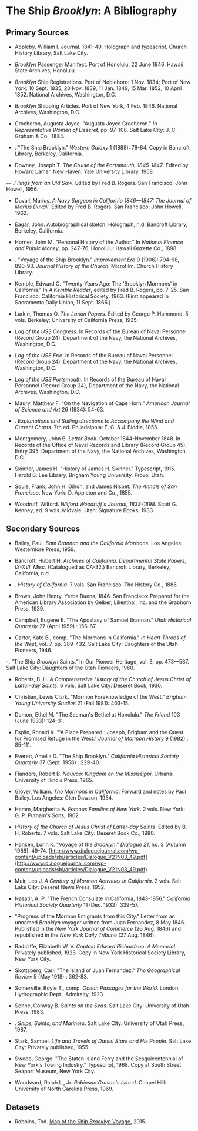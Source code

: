 # The Ship _Brooklyn_: A Bibliography

## Primary Sources

- Appleby, William I. Journal. 1841-49. Holograph and typescript, Church History Library, Salt Lake City.

- _Brooklyn_ Passenger Manifest. Port of Honolulu, 22 June 1846. Hawaii State Archives, Honolulu.

- _Brooklyn_ Ship Registrations. Port of Nobleboro: 1 Nov. 1834; Port of New York: 10 Sept. 1835, 20 Nov. 1839, 11 Jan. 1849, 15 Mar. 1852, 10 April 1852. National Archives, Washington, D.C.

- _Brooklyn_ Shipping Articles. Port of New York, 4 Feb. 1846. National Archives, Washington, D.C.

- Crocheron, Augusta Joyce. "Augusta Joyce Crocheron." _In Representative Women of Deseret_, pp. 97-108. Salt Lake City: J. C. Graham & Co., 1884.

 - . "The Ship Brooklyn." _Western Galaxy_ 1 (1888): 78-84. Copy in Bancroft Library, Berkeley, California.

- Downey, Joseph T. _The Cruise of the Portsmouth, 1845-1847_. Edited by Howard Lamar. New Haven: Yale University Library, 1958.

 — ._Filings from an Old Saw_. Edited by Fred B. Rogers. San Francisco: John Howell, 1956.

- Duvall, Marius. _A Navy Surgeon in California 1846—1847: The Journal of Marius Duvall_. Edited by Fred B. Rogers. San Francisco: John Howell, 1962.

- Eagar, John. Autobiographical sketch. Holograph, n.d. Bancroft Library, Berkeley, California.

- Horner, John M. "Personal History of the Author." In _National Finance and Public Money_, pp. 247-76. Honolulu: Hawaii Gazette Co., 1898.

 - . "Voyage of the Ship Brooklyn." _Improvement Era_ 9 (1906): 794-98, 890-93. _Journal History of the Church_. Microfilm. Church History Library.

 - Kemble, Edward C. "Twenty Years Ago: The 'Brooklyn Mormons' in California." In _A Kemble Reader_, edited by Fred B. Rogers, pp. 7-25. San Francisco: California Historical Society, 1963. (First appeared in Sacramento Daily Union, 11 Sept. 1866.)

- Larkin, Thomas O. _The Larkin Papers_. Edited by George P. Hammond. 5 vols. Berkeley: University of California Press, 1935.

- _Log of the USS Congress_. In Records of the Bureau of Naval Personnel (Record Group 24), Department of the Navy, the National Archives, Washington, D.C.

- _Log of the USS Erie_. In Records of the Bureau of Naval Personnel (Record Group 24), Department of the Navy, the National Archives, Washington, D.C.

- _Log of the USS Portsmouth_. In Records of the Bureau of Naval Personnel (Record Group 24), Department of the Navy, the National Archives, Washington, D.C.

- Maury, Matthew F. "On the Navigation of Cape Horn." _American Journal of Science and Art_ 26 (1834): 54-63.

 - . _Explanations and Sailing directions to Accompany the Wind and Current Charts_. 7th ed. Philadelphia: E. C. & J. Biddle, 1855.

- Montgomery, John B. _Letter Book_. October 1844-November 1848. In Records of the Office of Naval Records and Library (Record Group 45), Entry 395. Department of the Navy, the National Archives, Washington, D.C.

- Skinner, James H. "History of James H. Skinner." Typescript, 1915. Harold B. Lee Library, Brigham Young University, Provo, Utah.

- Soule, Frank, John H. Gihon, and James Nisbet. _The Annals of San Francisco_. New York: D. Appleton and Co., 1855.

- Woodruff, Wilford. _Wilford Woodruff's Journal, 1833-1898_. Scott G. Kenney, ed. 9 vols. Midvale, Utah: Signature Books, 1983.


## Secondary Sources

- Bailey, Paul. _Sam Brannan and the California Mormons_. Los Angeles: Westernlore Press, 1959.

- Bancroft, Hubert H. _Archives of California. Departmental State Papers, IX-XVI. Misc._ (Catalogued as CA-32.) Bancroft Library, Berkeley, California, n.d.

 - . _History of California_. 7 vols. San Francisco: The History Co., 1886.

- Brown, John Henry. Yerba Buena, 1846. San Francisco: Prepared for the American Library Association by Gelber, Lilienthal, Inc. and the Grabhorn Press, 1939.

- Campbell, Eugene E. "The Apostasy of Samuel Brannan." _Utah Historical Quarterly_ 27 (April 1959) : 156-67.

- Carter, Kate B., comp. "The Mormons in California." _In Heart Throbs of the West_, vol. 7, pp. 389-432. Salt Lake City: Daughters of the Utah Pioneers, 1946.

 -. "The Ship _Brooklyn_ Saints." In Our Pioneer Heritage, vol. 3, pp. 473—587. Salt Lake City: Daughters of the Utah Pioneers, 1960.

- Roberts, B. H. _A Comprehensive History of the Church of Jesus Christ of Latter-day Saints_. 6 vols. Salt Lake City: Deseret Book, 1930.

- Christian, Lewis Clark. "Mormon Foreknowledge of the West." _Brigham Young University Studies_ 21 (Fall 1981): 403-15.

- Damon, Ethel M. "The Seaman's Bethel at Honolulu." _The Friend_ 103 (June 1933): 124-31.

- Esplin, Ronald K. "'A Place Prepared': Joseph, Brigham and the Quest for Promised Refuge in the West." _Journal of Mormon History_ 9 (1982) : 85-111.

- Everett, Amelia D. "The Ship Brooklyn." _California Historical Society Quarterly_ 37 (Sept. 1958) : 229-40.

- Flanders, Robert B. _Nauvoo: Kingdom on the Mississippi_. Urbana: University of Illinois Press, 1965.

- Glover, William. _The Mormons in California_. Forward and notes by Paul Bailey. Los Angeles: Glen Dawson, 1954.

- Hamm, Margherita A. _Famous Families of New York_. 2 vols. New York: G. P. Putnam's Sons, 1902.

- _History of the Church of Jesus Christ of Latter-day Saints_. Edited by B. H. Roberts. 7 vols. Salt Lake City: Deseret Book Co., 1980.

- Hansen, Lorin K. "Voyage of the _Brooklyn_." _Dialogue 21_, no. 3 (Autumn 1988): 49-74. [http://www.dialoguejournal.com/wp-content/uploads/sbi/articles/Dialogue_V21N03_49.pdf](http://www.dialoguejournal.com/wp-content/uploads/sbi/articles/Dialogue_V21N03_49.pdf)

- Muir, Leo J. _A Century of Mormon Activities in California_. 2 vols. Salt Lake City: Deseret News Press, 1952.

- Nasatir, A. P. "The French Consulate in California, 1843-1856." _California Historical Society Quarterly_ 11 (Dec. 1932): 339-57.

- "Progress of the Mormon Emigrants from this City." Letter from an unnamed _Brooklyn_ voyager written from Juan Fernandez, 8 May 1846. Published in the _New York Journal of Commerce_ (26 Aug. 1846) and republished in the _New York Daily Tribune_ (27 Aug. 1846).

- Radcliffe, Elizabeth W. V. _Captain Edward Richardson: A Memorial_. Privately published, 1923. Copy in New York Historical Society Library, New York City.

- Skottsberg, Carl. "The Island of Juan Fernandez." _The Geographical Review_ 5 (May 1918) : 362-83.

- Somerville, Boyle T., comp. _Ocean Passages for the World_. London: Hydrographic Dept., Admiralty, 1923.

- Sonne, Conway B. _Saints on the Seas_. Salt Lake City: University of Utah Press, 1983.
 
 - . _Ships, Saints, and Mariners_. Salt Lake City: University of Utah Press, 1987.

- Stark, Samuel. _Life and Travels of Daniel Stark and His People_. Salt Lake City: Privately published, 1955.

- Swede, George. "The Staten Island Ferry and the Sesquicentennial of New York's Towing Industry." Typescript, 1968. Copy at South Street Seaport Museum, New York City.

- Woodward, Ralph L., Jr. _Robinson Crusoe's Island_. Chapel Hill: University of North Carolina Press, 1969.


## Datasets

- Robbins, Tod. [Map of the Ship _Brooklyn_ Voyage](data/map.geojson), 2015.